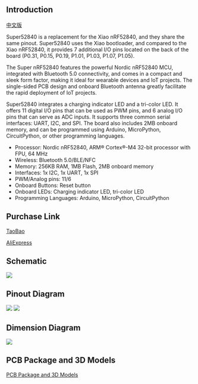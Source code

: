 ## Introduction

[中文版](https://github.com/WMnologo/Super-nRF52840/blob/main/README_CN.md "")

Super52840 is a replacement for the Xiao nRF52840, and they share the same pinout. Super52840 uses the Xiao bootloader, and compared to the Xiao nRF52840, it provides 7 additional I/O pins located on the back of the board (P0.31, P0.15, P0.19, P1.01, P1.03, P1.07, P1.05).

The Super nRF52840 features the powerful Nordic nRF52840 MCU, integrated with Bluetooth 5.0 connectivity, and comes in a compact and sleek form factor, making it ideal for wearable devices and IoT projects. The single-sided PCB design and onboard Bluetooth antenna greatly facilitate the rapid deployment of IoT projects.

Super52840 integrates a charging indicator LED and a tri-color LED. It offers 11 digital I/O pins that can be used as PWM pins, and 6 analog I/O pins that can serve as ADC inputs. It supports three common serial interfaces: UART, I2C, and SPI. The board also includes 2MB onboard memory, and can be programmed using Arduino, MicroPython, CircuitPython, or other programming languages.

- Processor: Nordic nRF52840, ARM® Cortex®-M4 32-bit processor with FPU, 64 MHz
- Wireless: Bluetooth 5.0/BLE/NFC
- Memory: 256KB RAM, 1MB Flash, 2MB onboard memory
 - Interfaces: 1x I2C, 1x UART, 1x SPI
- PWM/Analog pins: 11/6
- Onboard Buttons: Reset button
- Onboard LEDs: Charging indicator LED, tri-color LED
- Programming Languages: Arduino, MicroPython, CircuitPython

## Purchase Link

[TaoBao](https://github.com/WMnologo/Super-nRF52840/blob/main/README_CN.md "")

[AliExpress](https://github.com/WMnologo/Super-nRF52840/blob/main/README_CN.md "")
  
## Schematic

<img src="https://github.com/WMnologo/Super52840/blob/main/img/3.png" />

## Pinout Diagram

<img src="https://github.com/WMnologo/Super52840/blob/main/img/1.png" />

<img src="https://github.com/WMnologo/Super52840/blob/main/img/2.png" />

## Dimension Diagram

<img src="https://github.com/WMnologo/Super52840/blob/main/img/4.png" />

## PCB Package and 3D Models

[PCB Package and 3D Models](https://github.com/WMnologo/Super52840/tree/main/hardware "")






